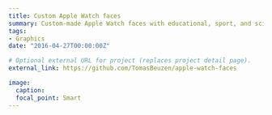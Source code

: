 ```yaml
---
title: Custom Apple Watch faces
summary: Custom-made Apple Watch faces with educational, sport, and science themes.
tags:
- Graphics
date: "2016-04-27T00:00:00Z"

# Optional external URL for project (replaces project detail page).
external_link: https://github.com/TomasBeuzen/apple-watch-faces

image:
  caption:
  focal_point: Smart
---
```

